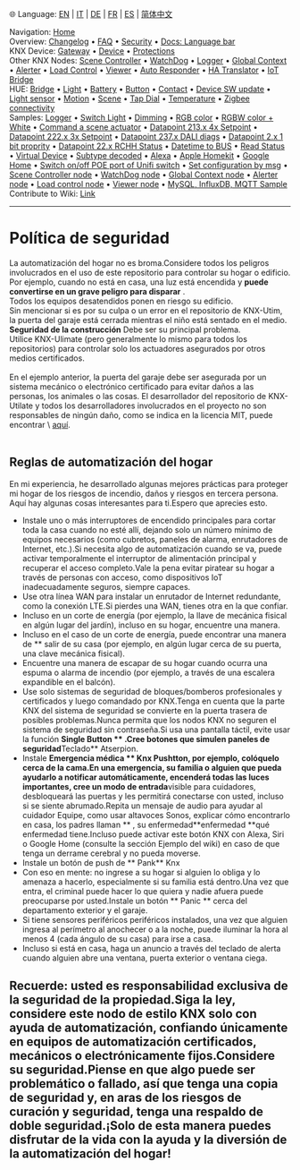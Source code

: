 🌐 Language: [EN](/node-red-contrib-knx-ultimate/wiki/SECURITY) | [IT](/node-red-contrib-knx-ultimate/wiki/it-SECURITY) | [DE](/node-red-contrib-knx-ultimate/wiki/de-SECURITY) | [FR](/node-red-contrib-knx-ultimate/wiki/fr-SECURITY) | [ES](/node-red-contrib-knx-ultimate/wiki/es-SECURITY) | [简体中文](/node-red-contrib-knx-ultimate/wiki/zh-CN-SECURITY)
<!-- NAV START -->
Navigation: [Home](/node-red-contrib-knx-ultimate/wiki/Home)  
Overview: [Changelog](https://github.com/Supergiovane/node-red-contrib-knx-ultimate/blob/master/CHANGELOG.md) • [FAQ](/node-red-contrib-knx-ultimate/wiki/FAQ-Troubleshoot) • [Security](/node-red-contrib-knx-ultimate/wiki/SECURITY) • [Docs: Language bar](/node-red-contrib-knx-ultimate/wiki/Docs-Language-Bar)  
KNX Device: [Gateway](/node-red-contrib-knx-ultimate/wiki/Gateway-configuration) • [Device](/node-red-contrib-knx-ultimate/wiki/Device) • [Protections](/node-red-contrib-knx-ultimate/wiki/Protections)  
Other KNX Nodes: [Scene Controller](/node-red-contrib-knx-ultimate/wiki/SceneController-Configuration) • [WatchDog](/node-red-contrib-knx-ultimate/wiki/WatchDog-Configuration) • [Logger](/node-red-contrib-knx-ultimate/wiki/Logger-Configuration) • [Global Context](/node-red-contrib-knx-ultimate/wiki/GlobalVariable) • [Alerter](/node-red-contrib-knx-ultimate/wiki/Alerter-Configuration) • [Load Control](/node-red-contrib-knx-ultimate/wiki/LoadControl-Configuration) • [Viewer](/node-red-contrib-knx-ultimate/wiki/knxUltimateViewer) • [Auto Responder](/node-red-contrib-knx-ultimate/wiki/KNXAutoResponder) • [HA Translator](/node-red-contrib-knx-ultimate/wiki/HATranslator) • [IoT Bridge](/node-red-contrib-knx-ultimate/wiki/IoT-Bridge-Configuration)  
HUE: [Bridge](/node-red-contrib-knx-ultimate/wiki/HUE+Bridge+configuration) • [Light](/node-red-contrib-knx-ultimate/wiki/HUE+Light) • [Battery](/node-red-contrib-knx-ultimate/wiki/HUE+Battery) • [Button](/node-red-contrib-knx-ultimate/wiki/HUE+Button) • [Contact](/node-red-contrib-knx-ultimate/wiki/HUE+Contact+sensor) • [Device SW update](/node-red-contrib-knx-ultimate/wiki/HUE+Device+software+update) • [Light sensor](/node-red-contrib-knx-ultimate/wiki/HUE+Light+sensor) • [Motion](/node-red-contrib-knx-ultimate/wiki/HUE+Motion) • [Scene](/node-red-contrib-knx-ultimate/wiki/HUE+Scene) • [Tap Dial](/node-red-contrib-knx-ultimate/wiki/HUE+Tapdial) • [Temperature](/node-red-contrib-knx-ultimate/wiki/HUE+Temperature+sensor) • [Zigbee connectivity](/node-red-contrib-knx-ultimate/wiki/HUE+Zigbee+connectivity)  
Samples: [Logger](/node-red-contrib-knx-ultimate/wiki/Logger-Sample) • [Switch Light](/node-red-contrib-knx-ultimate/wiki/-Sample---Switch-light) • [Dimming](/node-red-contrib-knx-ultimate/wiki/-Sample---Dimming) • [RGB color](/node-red-contrib-knx-ultimate/wiki/-Sample---RGB-Color) • [RGBW color + White](/node-red-contrib-knx-ultimate/wiki/-Sample---RGBW-Color-plus-White) • [Command a scene actuator](/node-red-contrib-knx-ultimate/wiki/-Sample---Control-a-scene-actuator) • [Datapoint 213.x 4x Setpoint](/node-red-contrib-knx-ultimate/wiki/-Sample---DPT213) • [Datapoint 222.x 3x Setpoint](/node-red-contrib-knx-ultimate/wiki/-Sample---DPT222) • [Datapoint 237.x DALI diags](/node-red-contrib-knx-ultimate/wiki/-Sample---DPT237) • [Datapoint 2.x 1 bit proprity](/node-red-contrib-knx-ultimate/wiki/-Sample---DPT2) • [Datapoint 22.x RCHH Status](/node-red-contrib-knx-ultimate/wiki/-Sample---DPT22) • [Datetime to BUS](/node-red-contrib-knx-ultimate/wiki/-Sample---DateTime-to-BUS) • [Read Status](/node-red-contrib-knx-ultimate/wiki/-Sample---Read-value-from-Device) • [Virtual Device](/node-red-contrib-knx-ultimate/wiki/-Sample---Virtual-Device) • [Subtype decoded](/node-red-contrib-knx-ultimate/wiki/-Sample---Subtype) • [Alexa](/node-red-contrib-knx-ultimate/wiki/-Sample---Alexa) • [Apple Homekit](/node-red-contrib-knx-ultimate/wiki/-Sample---Apple-Homekit) • [Google Home](/node-red-contrib-knx-ultimate/wiki/-Sample---Google-Assistant) • [Switch on/off POE port of Unifi switch](/node-red-contrib-knx-ultimate/wiki/-Sample---UnifiPOE) • [Set configuration by msg](/node-red-contrib-knx-ultimate/wiki/-Sample-setConfig) • [Scene Controller node](/node-red-contrib-knx-ultimate/wiki/Sample-Scene-Node) • [WatchDog node](/node-red-contrib-knx-ultimate/wiki/-Sample---WatchDog) • [Global Context node](/node-red-contrib-knx-ultimate/wiki/SampleGlobalContextNode) • [Alerter node](/node-red-contrib-knx-ultimate/wiki/SampleAlerter) • [Load control node](/node-red-contrib-knx-ultimate/wiki/SampleLoadControl) • [Viewer node](/node-red-contrib-knx-ultimate/wiki/knxUltimateViewer) • [MySQL, InfluxDB, MQTT Sample](/node-red-contrib-knx-ultimate/wiki/Sample-KNX2MQTT-KNX2MySQL-KNX2InfluxDB)  
Contribute to Wiki: [Link](/node-red-contrib-knx-ultimate/wiki/Manage-Wiki)
<!-- NAV END -->
---
# Política de seguridad
La automatización del hogar no es broma.Considere todos los peligros involucrados en el uso de este repositorio para controlar su hogar o edificio.
Por ejemplo, cuando no está en casa, una luz está encendida y **puede convertirse en un grave peligro para disparar** .<br/>
Todos los equipos desatendidos ponen en riesgo su edificio.<br/>
Sin mencionar si es por su culpa o un error en el repositorio de KNX-Utim, la puerta del garaje está cerrada mientras el niño está sentado en el medio.
**Seguridad de la construcción** Debe ser su principal problema.<br/>
Utilice KNX-Ulimate (pero generalmente lo mismo para todos los repositorios) para controlar solo los actuadores asegurados por otros medios certificados.<br/> <br/>
En el ejemplo anterior, la puerta del garaje debe ser asegurada por un sistema mecánico o electrónico certificado para evitar daños a las personas, los animales o las cosas.
El desarrollador del repositorio de KNX-Utilate y todos los desarrolladores involucrados en el proyecto no son responsables de ningún daño, como se indica en la licencia MIT, puede encontrar \ [aquí](§URL0§).<br/> <br/>
## Reglas de automatización del hogar
En mi experiencia, he desarrollado algunas mejores prácticas para proteger mi hogar de los riesgos de incendio, daños y riesgos en tercera persona.<br/>
Aquí hay algunas cosas interesantes para ti.Espero que aprecies esto.<br/>
- Instale uno o más interruptores de encendido principales para cortar toda la casa cuando no esté allí, dejando solo un número mínimo de equipos necesarios (como cubretos, paneles de alarma, enrutadores de Internet, etc.).Si necesita algo de automatización cuando se va, puede activar temporalmente el interruptor de alimentación principal y recuperar el acceso completo.Vale la pena evitar piratear su hogar a través de personas con acceso, como dispositivos IoT inadecuadamente seguros, siempre capaces.
- Use otra línea WAN para instalar un enrutador de Internet redundante, como la conexión LTE.Si pierdes una WAN, tienes otra en la que confiar.
- Incluso en un corte de energía (por ejemplo, la llave de mecánica fisical en algún lugar del jardín), incluso en su hogar, encuentre una manera.
- Incluso en el caso de un corte de energía, puede encontrar una manera de \*\* salir de su casa (por ejemplo, en algún lugar cerca de su puerta, una clave mecánica fisical).
- Encuentre una manera de escapar de su hogar cuando ocurra una espuma o alarma de incendio (por ejemplo, a través de una escalera expandible en el balcón).
- Use solo sistemas de seguridad de bloques/bomberos profesionales y certificados y luego comandado por KNX.Tenga en cuenta que la parte KNX del sistema de seguridad se convierte en la puerta trasera de posibles problemas.Nunca permita que los nodos KNX no seguren el sistema de seguridad sin contraseña.Si usa una pantalla táctil, evite usar la función **Single Button ** .Cree botones que simulen paneles de seguridad**Teclado** Atserpion.
- Instale **Emergencia médica ** Knx Pushtton, por ejemplo, colóquelo cerca de la cama.En una emergencia, su familia o alguien que pueda ayudarlo a notificar automáticamente, encenderá todas las luces importantes, cree un modo de entrada**visible para cuidadores, desbloqueará las puertas y les permitirá conectarse con usted, incluso si se siente abrumado.Repita un mensaje de audio para ayudar al cuidador Equipe, como usar altavoces Sonos, explicar cómo encontrarlo en casa, los padres llaman ** , su enfermedad**enfermedad \*\*qué enfermedad tiene.Incluso puede activar este botón KNX con Alexa, Siri o Google Home (consulte la sección Ejemplo del wiki) en caso de que tenga un derrame cerebral y no pueda moverse.
- Instale un botón de push de ** Pank** Knx
- Con eso en mente: no ingrese a su hogar si alguien lo obliga y lo amenaza a hacerlo, especialmente si su familia está dentro.Una vez que entra, el criminal puede hacer lo que quiera y nadie afuera puede preocuparse por usted.Instale un botón \*\* Panic \*\* cerca del departamento exterior y el garaje.
- Si tiene sensores periféricos periféricos instalados, una vez que alguien ingresa al perímetro al anochecer o a la noche, puede iluminar la hora al menos 4 (cada ángulo de su casa) para irse a casa.
- Incluso si está en casa, haga un anuncio a través del teclado de alerta cuando alguien abre una ventana, puerta exterior o ventana ciega.
## Recuerde: usted es responsabilidad exclusiva de la seguridad de la propiedad.Siga la ley, considere este nodo de estilo KNX solo con ayuda de automatización, confiando únicamente en equipos de automatización certificados, mecánicos o electrónicamente fijos.Considere su seguridad.Piense en que algo puede ser problemático o fallado, así que tenga una copia de seguridad y, en aras de los riesgos de curación y seguridad, tenga una respaldo de doble seguridad.¡Solo de esta manera puedes disfrutar de la vida con la ayuda y la diversión de la automatización del hogar!